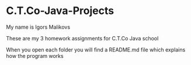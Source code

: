 # C.T.Co-Java-Projects

My name is Igors Malikovs

These are my 3 homework assignments for C.T.Co Java school

When you open each folder you will find a README.md file which explains how the program works
